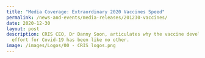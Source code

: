 ```yaml
---
title: "Media Coverage: Extraordinary 2020 Vaccines Speed"
permalink: /news-and-events/media-releases/201230-vaccines/
date: 2020-12-30
layout: post
description: CRIS CEO, Dr Danny Soon, articulates why the vaccine development
  effort for Covid-19 has been like no other.
image: /images/Logos/00 - CRIS logos.png
---
```

